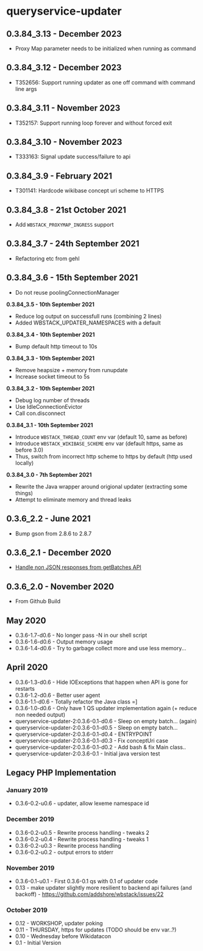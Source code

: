 # queryservice-updater

## 0.3.84_3.13 - December 2023

- Proxy Map parameter needs to be initialized when running as command

## 0.3.84_3.12 - December 2023

- T352656: Support running updater as one off command with command line args

## 0.3.84_3.11 - November 2023

- T352157: Support running loop forever and without forced exit

## 0.3.84_3.10 - November 2023

- T333163: Signal update success/failure to api

## 0.3.84_3.9 - February 2021

- T301141: Hardcode wikibase concept uri scheme to HTTPS

## 0.3.84_3.8 - 21st October 2021

- Add `WBSTACK_PROXYMAP_INGRESS` support

## 0.3.84_3.7 - 24th September 2021

- Refactoring etc from gehl

## 0.3.84_3.6 - 15th September 2021

- Do not reuse poolingConnectionManager

**0.3.84_3.5 - 10th September 2021**

- Reduce log output on successfull runs (combining 2 lines)
- Added WBSTACK_UPDATER_NAMESPACES with a default

**0.3.84_3.4 - 10th September 2021**

- Bump default http timeout to 10s

**0.3.84_3.3 - 10th September 2021**

- Remove heapsize + memory from runupdate
- Increase socket timeout to 5s

**0.3.84_3.2 - 10th September 2021**

- Debug log number of threads
- Use IdleConnectionEvictor
- Call con.disconnect

**0.3.84_3.1 - 10th September 2021**

- Introduce `WBSTACK_THREAD_COUNT` env var (default 10, same as before)
- Introduce `WBSTACK_WIKIBASE_SCHEME` env var (default https, same as before 3.0)
- Thus, switch from incorrect http scheme to https by default (http used locally)

**0.3.84_3.0 - 7th September 2021**

- Rewrite the Java wrapper around origional updater (extracting some things)
- Attempt to eliminate memory and thread leaks

## 0.3.6_2.2 - June 2021

- Bump gson from 2.8.6 to 2.8.7

## 0.3.6_2.1 - December 2020

- [Handle non JSON responses from getBatches API](https://github.com/wbstack/queryservice-updater/commit/b24b813b0155837cfb3a225af694101569f55301)

## 0.3.6_2.0 - November 2020

- From Github Build

## May 2020

- 0.3.6-1.7-d0.6 - No longer pass -N in our shell script
- 0.3.6-1.6-d0.6 - Output memory usage
- 0.3.6-1.4-d0.6 - Try to garbage collect more and use less memory...

## April 2020

- 0.3.6-1.3-d0.6 - Hide IOExceptions that happen when API is gone for restarts
- 0.3.6-1.2-d0.6 - Better user agent
- 0.3.6-1.1-d0.6 - Totally refactor the Java class =]
- 0.3.6-1.0-d0.6 - Only have 1 QS updater implementation again (+ reduce non needed output)
- queryservice-updater-2:0.3.6-0.1-d0.6 - Sleep on empty batch... (again)
- queryservice-updater-2:0.3.6-0.1-d0.5 - Sleep on empty batch...
- queryservice-updater-2:0.3.6-0.1-d0.4 - ENTRYPOINT
- queryservice-updater-2:0.3.6-0.1-d0.3 - Fix conceptUri case
- queryservice-updater-2:0.3.6-0.1-d0.2 - Add bash & fix Main class..
- queryservice-updater-2:0.3.6-0.1 - Initial java version test

## Legacy PHP Implementation

### January 2019

- 0.3.6-0.2-u0.6 - updater, allow lexeme namespace id

### December 2019

- 0.3.6-0.2-u0.5 - Rewrite process handling - tweaks 2
- 0.3.6-0.2-u0.4 - Rewrite process handling - tweaks 1
- 0.3.6-0.2-u0.3 - Rewrite process handling
- 0.3.6-0.2-u0.2 - output errors to stderr

### November 2019

- 0.3.6-0.1-u0.1 - First 0.3.6-0.1 qs with 0.1 of updater code
- 0.13 - make updater slightly more resilient to backend api failures (and backoff) - https://github.com/addshore/wbstack/issues/22

### October 2019

- 0.12 - WORKSHOP, updater poking
- 0.11 - THURSDAY, https for updates (TODO should be env var..?)
- 0.10 - Wednesday before Wikidatacon
- 0.1 - Initial Version
